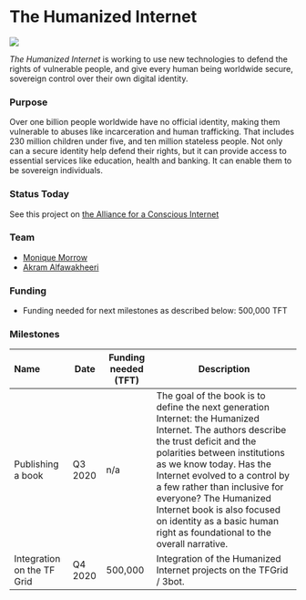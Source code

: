 # The Humanized Internet

![](the_humanized_internet.jpg)

*The Humanized Internet* is working to use new technologies to defend the rights of vulnerable people, and give every human being worldwide secure, sovereign control over their own digital identity.

### Purpose

Over one billion people worldwide have no official identity, making them vulnerable to abuses like incarceration and human trafficking. That includes 230 million children under five, and ten million stateless people. Not only can a secure identity help defend their rights, but it can provide access to essential services like education, health and banking. It can enable them to be sovereign individuals.

### Status Today



See this project on [the Alliance for a Conscious Internet](https://www.consciousinternet.org/index.html#/projects/The%20Humanized%20Internet)

### Team

- [Monique Morrow](https://staging.consciousinternet.org/#/people/monique_morrow)
- [Akram Alfawakheeri](https://staging.consciousinternet.org/#/people/akram_alfawakheeri)

### Funding

- Funding needed for next milestones as described below: 500,000 TFT

### Milestones

| Name         | Date   | Funding needed (TFT) | Description
|:-------------|--------|-------------|-----------------|
| Publishing a book | Q3 2020 | n/a | The goal of the book is to define the next generation Internet: the Humanized Internet. The authors describe the trust deficit and the polarities between institutions as we know today. Has the Internet evolved to a control by a few rather than inclusive for everyone? The Humanized Internet book is also focused on identity as a basic human right as foundational to the overall narrative.| |
| Integration on the TF Grid | Q4 2020 |  500,000 | Integration of the Humanized Internet projects on the TFGrid / 3bot. | |